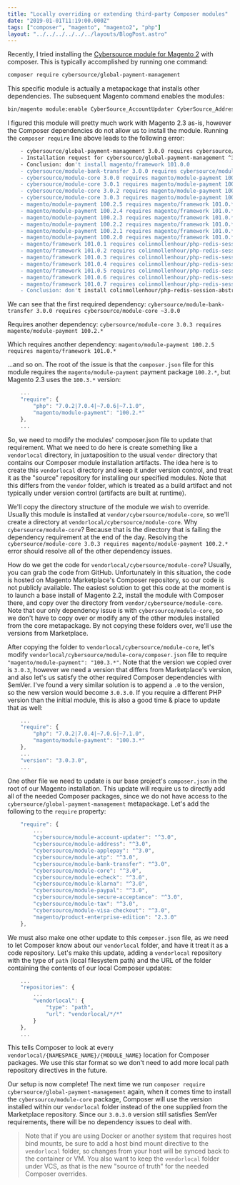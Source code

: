 ```yaml
---
title: "Locally overriding or extending third-party Composer modules"
date: "2019-01-01T11:19:00.000Z"
tags: ["composer", "magento", "magento2", "php"]
layout: "../../../../../../layouts/BlogPost.astro"
---
```


Recently, I tried installing the <a href="https://marketplace.magento.com/cybersource-global-payment-management.html" target="_blank">Cybersource  module for Magento 2</a> with composer. This is typically accomplished by running one command:

```bash
composer require cybersource/global-payment-management
```

This specific module is actually a metapackage that installs other dependencies. The subsequent Magento command enables the modules:

```bash
bin/magento module:enable CyberSource_AccountUpdater CyberSource_Address CyberSource_ApplePay CyberSource_Atp CyberSource_BankTransfer CyberSource_Core CyberSource_ECheck CyberSource_KlarnaFinancial CyberSource_PayPal CyberSource_SecureAcceptance CyberSource_Tax CyberSource_VisaCheckout
```

I figured this module will pretty much work with Magento 2.3 as-is, however the Composer dependencies do not allow us to install the module. Running the `composer require` line above leads to the following error:

```bash
    - cybersource/global-payment-management 3.0.0 requires cybersource/module-bank-transfer 3.0.0 -> satisfiable by cybersource/module-bank-transfer[3.0.0].
    - Installation request for cybersource/global-payment-management ^3.0 -> satisfiable by cybersource/global-payment-management[3.0.0].
    - Conclusion: don't install magento/framework 101.0.0
    - cybersource/module-bank-transfer 3.0.0 requires cybersource/module-core ~3.0.0 -> satisfiable by cybersource/module-core[3.0.0, 3.0.1, 3.0.2, 3.0.3].
    - cybersource/module-core 3.0.0 requires magento/module-payment 100.2.* -> satisfiable by magento/module-payment[100.2.0, 100.2.1, 100.2.2, 100.2.3, 100.2.4, 100.2.5].
    - cybersource/module-core 3.0.1 requires magento/module-payment 100.2.* -> satisfiable by magento/module-payment[100.2.0, 100.2.1, 100.2.2, 100.2.3, 100.2.4, 100.2.5].
    - cybersource/module-core 3.0.2 requires magento/module-payment 100.2.* -> satisfiable by magento/module-payment[100.2.0, 100.2.1, 100.2.2, 100.2.3, 100.2.4, 100.2.5].
    - cybersource/module-core 3.0.3 requires magento/module-payment 100.2.* -> satisfiable by magento/module-payment[100.2.0, 100.2.1, 100.2.2, 100.2.3, 100.2.4, 100.2.5].
    - magento/module-payment 100.2.5 requires magento/framework 101.0.* -> satisfiable by magento/framework[101.0.0, 101.0.1, 101.0.2, 101.0.3, 101.0.4, 101.0.5, 101.0.6, 101.0.7].
    - magento/module-payment 100.2.4 requires magento/framework 101.0.* -> satisfiable by magento/framework[101.0.0, 101.0.1, 101.0.2, 101.0.3, 101.0.4, 101.0.5, 101.0.6, 101.0.7].
    - magento/module-payment 100.2.3 requires magento/framework 101.0.* -> satisfiable by magento/framework[101.0.0, 101.0.1, 101.0.2, 101.0.3, 101.0.4, 101.0.5, 101.0.6, 101.0.7].
    - magento/module-payment 100.2.2 requires magento/framework 101.0.* -> satisfiable by magento/framework[101.0.0, 101.0.1, 101.0.2, 101.0.3, 101.0.4, 101.0.5, 101.0.6, 101.0.7].
    - magento/module-payment 100.2.1 requires magento/framework 101.0.* -> satisfiable by magento/framework[101.0.0, 101.0.1, 101.0.2, 101.0.3, 101.0.4, 101.0.5, 101.0.6, 101.0.7].
    - magento/module-payment 100.2.0 requires magento/framework 101.0.* -> satisfiable by magento/framework[101.0.0, 101.0.1, 101.0.2, 101.0.3, 101.0.4, 101.0.5, 101.0.6, 101.0.7].
    - magento/framework 101.0.1 requires colinmollenhour/php-redis-session-abstract 1.3.4 -> satisfiable by colinmollenhour/php-redis-session-abstract[v1.3.4].
    - magento/framework 101.0.2 requires colinmollenhour/php-redis-session-abstract 1.3.4 -> satisfiable by colinmollenhour/php-redis-session-abstract[v1.3.4].
    - magento/framework 101.0.3 requires colinmollenhour/php-redis-session-abstract 1.3.4 -> satisfiable by colinmollenhour/php-redis-session-abstract[v1.3.4].
    - magento/framework 101.0.4 requires colinmollenhour/php-redis-session-abstract 1.3.4 -> satisfiable by colinmollenhour/php-redis-session-abstract[v1.3.4].
    - magento/framework 101.0.5 requires colinmollenhour/php-redis-session-abstract 1.3.4 -> satisfiable by colinmollenhour/php-redis-session-abstract[v1.3.4].
    - magento/framework 101.0.6 requires colinmollenhour/php-redis-session-abstract 1.3.4 -> satisfiable by colinmollenhour/php-redis-session-abstract[v1.3.4].
    - magento/framework 101.0.7 requires colinmollenhour/php-redis-session-abstract 1.3.4 -> satisfiable by colinmollenhour/php-redis-session-abstract[v1.3.4].
    - Conclusion: don't install colinmollenhour/php-redis-session-abstract v1.3.4|install magento/framework 101.0.0
```

We can see that the first required dependency: `cybersource/module-bank-transfer 3.0.0 requires cybersource/module-core ~3.0.0`

Requires another dependency: `cybersource/module-core 3.0.3 requires magento/module-payment 100.2.*`

Which requires another dependency: `magento/module-payment 100.2.5 requires magento/framework 101.0.* `

...and so on. The root of the issue is that the `composer.json` file for this module requires the `magento/module-payment` payment package `100.2.*`, but Magento 2.3 uses the `100.3.*` version:

```javascript
    ...
    "require": {
        "php": "7.0.2|7.0.4|~7.0.6|~7.1.0",
        "magento/module-payment": "100.2.*"
    },
    ...
```

So, we need to modify the modules' composer.json file to update that requirement. What we need to do here is create something like a `vendorlocal` directory, in juxtaposition to the usual `vendor` directory that contains our Composer module installation artifacts. The idea here is to create this `vendorlocal` directory and keep it under version control, and treat it as the "source" repository for installing our specified modules. Note that this differs from the `vendor` folder, which is treated as a build artifact and not typically under version control (artifacts are built at runtime). 

We'll copy the directory structure of the module we wish to override. Usually this module is installed at `vendor/cybersource/module-core`, so we'll create a directory at `vendorlocal/cybersource/module-core`. Why `cybersource/module-core`? Because that is the directory that is failing the dependency requirement at the end of the day. Resolving the `cybersource/module-core 3.0.3 requires magento/module-payment 100.2.*` error should resolve all of the other dependency issues.

How do we get the code for `vendorlocal/cybersource/module-core`? Usually, you can grab the code from GitHub. Unfortunately in this situation, the code is hosted on Magento Marketplace's Composer repository, so our code is not publicly available. The easiest solution to get this code at the moment is to launch a base install of Magento 2.2, install the module with Composer there, and copy over the directory from `vendor/cybersource/module-core`. Note that our only dependency issue is with `cybersource/module-core`, so we don't have to copy over or modify any of the other modules installed from the core metapackage. By not copying these folders over, we'll use the versions from Marketplace.

After copying the folder to `vendorlocal/cybersource/module-core`, let's modify `vendorlocal/cybersource/module-core/composer.json` file to require `"magento/module-payment": "100.3.*"`. Note that the version we copied over is `3.0.3`, however we need a version that differs from Marketplace's version, and also let's us satisfy the other required Composer dependencies with SemVer. I've found a very similar solution is to append a `.0` to the version, so the new version would become `3.0.3.0`. If you require a different PHP version than the initial module, this is also a good time & place to update that as well:

```javascript
    ...
    "require": {
        "php": "7.0.2|7.0.4|~7.0.6|~7.1.0",
        "magento/module-payment": "100.3.*"
    },
    ...
    "version": "3.0.3.0",
    ...
```

One other file we need to update is our base project's `composer.json` in the root of our Magento installation. This update will require us to directly add all of the needed Composer packages, since we do not have access to the `cybersource/global-payment-management` metapackage. Let's add the following to the `require` property:

```javascript
    "require": {
        ...
        "cybersource/module-account-updater": "^3.0",
        "cybersource/module-address": "^3.0",
        "cybersource/module-applepay": "^3.0",
        "cybersource/module-atp": "^3.0",
        "cybersource/module-bank-transfer": "^3.0",
        "cybersource/module-core": "^3.0",
        "cybersource/module-echeck": "^3.0",
        "cybersource/module-klarna": "^3.0",
        "cybersource/module-paypal": "^3.0",
        "cybersource/module-secure-acceptance": "^3.0",
        "cybersource/module-tax": "^3.0",
        "cybersource/module-visa-checkout": "^3.0",
        "magento/product-enterprise-edition": "2.3.0"
    },
```

We must also make one other update to this `composer.json` file, as we need to let Composer know about our `vendorlocal` folder, and have it treat it as a code repository. Let's make this update, adding a `vendorlocal` repository with the type of `path` (local filesystem path) and the URL of the folder containing the contents of our local Composer updates:

```javascript
    ...
    "repositories": {
        ...
        "vendorlocal": {
            "type": "path",
            "url": "vendorlocal/*/*"
        }
    },
    ...
```

This tells Composer to look at every `vendorlocal/{NAMESPACE_NAME}/{MODULE_NAME}` location for Composer packages. We use this star format so we don't need to add more local path repository directives in the future.

Our setup is now complete! The next time we run `composer require cybersource/global-payment-management` again, when it comes time to install the `cybersource/module-core` package, Composer will use the version installed within our `vendorlocal` folder instead of the one supplied from the Marketplace repository. Since our `3.0.3.0` version still satisfies SemVer requirements, there will be no dependency issues to deal with.

> Note that if you are using Docker or another system that requires host bind mounts, be sure to add a host bind mount directive to the `vendorlocal` folder, so changes from your host will be synced back to the container or VM. You also want to keep the `vendorlocal` folder under VCS, as that is the new "source of truth" for the needed Composer overrides.
